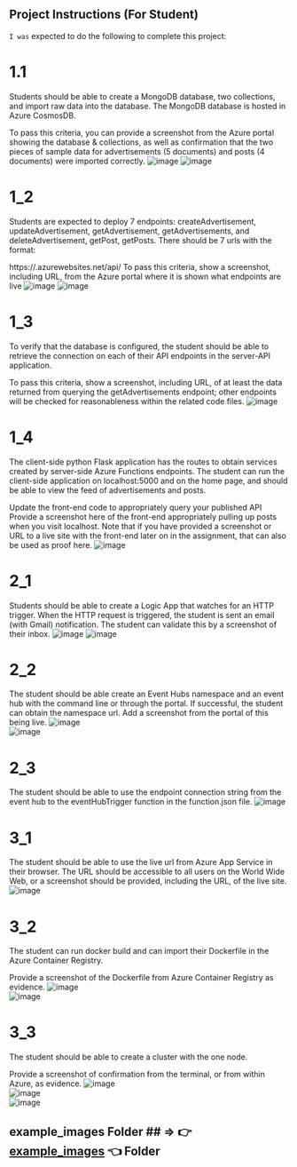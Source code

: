 ## Project Instructions (For Student)

`I was` expected to do the following to complete this project:
# 1.1 
Students should be able to create a MongoDB database, two collections, and import raw data into the database. The MongoDB database is hosted in Azure CosmosDB.

To pass this criteria, you can provide a screenshot from the Azure portal showing the database & collections, as well as confirmation that the two pieces of sample data for advertisements (5 documents) and posts (4 documents) were imported correctly.
    ![image](https://raw.githubusercontent.com/Bayurzx/neborly/master/screenhots/1_1%20advert%20import-cosmos.jpg)
    ![image](https://raw.githubusercontent.com/Bayurzx/neborly/master/screenhots/1_1%20posts%20import-cosmos.jpg)

# 1_2

Students are expected to deploy 7 endpoints: createAdvertisement, updateAdvertisement, getAdvertisement, getAdvertisements, and deleteAdvertisement, getPost, getPosts. There should be 7 urls with the format:

https://<STUDENT-APP-NAME>.azurewebsites.net/api/<endpoint>
To pass this criteria, show a screenshot, including URL, from the Azure portal where it is shown what endpoints are live
    ![image](https://raw.githubusercontent.com/Bayurzx/neborly/master/screenhots/1_2-many-fx-url.jpg)
    ![image](https://raw.githubusercontent.com/Bayurzx/neborly/master/screenhots/1_2-many-fx-url2.jpg)


# 1_3

To verify that the database is configured, the student should be able to retrieve the connection on each of their API endpoints in the server-API application.

To pass this criteria, show a screenshot, including URL, of at least the data returned from querying the getAdvertisements endpoint; other endpoints will be checked for reasonableness within the related code files.
    ![image](https://raw.githubusercontent.com/Bayurzx/neborly/master/screenhots/1_3%20getAdverisements-live.jpg)

# 1_4

The client-side python Flask application has the routes to obtain services created by server-side Azure Functions endpoints. The student can run the client-side application on localhost:5000 and on the home page, and should be able to view the feed of advertisements and posts.

Update the front-end code to appropriately query your published API
Provide a screenshot here of the front-end appropriately pulling up posts when you visit localhost. Note that if you have provided a screenshot or URL to a live site with the front-end later on in the assignment, that can also be used as proof here.
    ![image](https://raw.githubusercontent.com/Bayurzx/neborly/master/screenhots/1_4%20neighborlywebapp-flask-local.jpg)

# 2_1

Students should be able to create a Logic App that watches for an HTTP trigger. When the HTTP request is triggered, the student is sent an email (with Gmail) notification. The student can validate this by a screenshot of their inbox.
    ![image](https://raw.githubusercontent.com/Bayurzx/neborly/master/screenhots/2_1%20logicapp-trigger1.jpg)
    ![image](https://raw.githubusercontent.com/Bayurzx/neborly/master/screenhots/2_1%20logicapp-trigger2.jpg)


# 2_2

The student should be able create an Event Hubs namespace and an event hub with the command line or through the portal. If successful, the student can obtain the namespace url. Add a screenshot from the portal of this being live.
    ![image](https://raw.githubusercontent.com/Bayurzx/neborly/master/screenhots/2_2%20eventhub-namespace-url.jpg)    
    ![image](https://raw.githubusercontent.com/Bayurzx/neborly/master/screenhots/2_2%20eventhub-namespace-url2.jpg)    
    



# 2_3

The student should be able to use the endpoint connection string from the event hub to the eventHubTrigger function in the function.json file.
    ![image](https://raw.githubusercontent.com/Bayurzx/myproject/master/screenhots\2_3_event_hub_integration.jpg)    
    

# 3_1

The student should be able to use the live url from Azure App Service in their browser. The URL should be accessible to all users on the World Wide Web, or a screenshot should be provided, including the URL, of the live site.
    ![image](https://raw.githubusercontent.com/Bayurzx/neborly/master/screenhots/3_1%20neighborlywebapp-flask-live.jpg)    
    
# 3_2

The student can run docker build and can import their Dockerfile in the Azure Container Registry.

Provide a screenshot of the Dockerfile from Azure Container Registry as evidence.
    ![image](https://raw.githubusercontent.com/Bayurzx/neborly/master/screenhots/3_2%20docker_image%20ACR%20live.jpg)    
    ![image](https://raw.githubusercontent.com/Bayurzx/neborly/master/screenhots/3_2%20dockerfile-gen-acr.jpg)    
    
# 3_3

The student should be able to create a cluster with the one node.

Provide a screenshot of confirmation from the terminal, or from within Azure, as evidence.
    ![image](https://raw.githubusercontent.com/Bayurzx/neborly/master/screenhots/3_3%20Kubernetes%20services%20in%20Azure.jpg)    
    ![image](https://raw.githubusercontent.com/Bayurzx/neborly/master/screenhots/3_3%20kube-current-contexts.jpg)    
    ![image](https://raw.githubusercontent.com/Bayurzx/neborly/master/screenhots/3_3%20kube-live-deployment.jpg)    
    


## example_images Folder ## => 👉 [example_images](https://github.com/Bayurzx/neborly/tree/master/screenhots) 👈 Folder